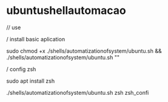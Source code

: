 # ubuntushellautomacao

// use

/ install basic aplication

sudo chmod +x ./shells/automatizationofsystem/ubuntu.sh && ./shells/automatizationofsystem/ubuntu.sh ""

/ config zsh

sudo apt install zsh

./shells/automatizationofsystem/ubuntu.sh zsh zsh_confi
